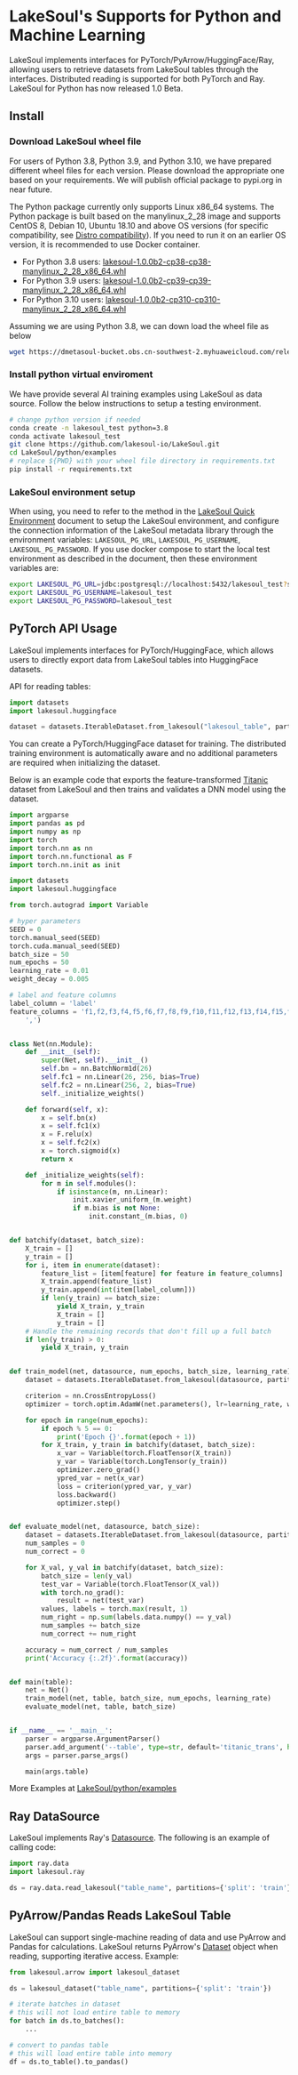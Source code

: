 # LakeSoul's Supports for Python and Machine Learning

LakeSoul implements interfaces for PyTorch/PyArrow/HuggingFace/Ray, allowing users to retrieve datasets from LakeSoul
tables through the interfaces. Distributed reading is supported for both PyTorch and Ray. LakeSoul for Python has now
released 1.0 Beta.

## Install

### Download LakeSoul wheel file

For users of Python 3.8, Python 3.9, and Python 3.10, we have prepared different wheel files for each version. Please
download the appropriate one based on your requirements. We will publish official package to pypi.org in near future.

The Python package currently only supports Linux x86_64 systems. The Python package is built based on the manylinux_2_28 image and supports CentOS 8, Debian 10, Ubuntu 18.10 and above OS versions (for specific compatibility, see [Distro compatibility](https://github.com/mayeut/pep600_compliance?tab=readme-ov-file#distro-compatibility)). If you need to run it on an earlier OS version, it is recommended to use Docker container.

* For Python 3.8
  users: [lakesoul-1.0.0b2-cp38-cp38-manylinux_2_28_x86_64.whl](https://dmetasoul-bucket.obs.cn-southwest-2.myhuaweicloud.com/releases/lakesoul/python/v1.0/lakesoul-1.0.0b2-cp38-cp38-manylinux_2_28_x86_64.whl)
* For Python 3.9
  users: [lakesoul-1.0.0b2-cp39-cp39-manylinux_2_28_x86_64.whl](https://dmetasoul-bucket.obs.cn-southwest-2.myhuaweicloud.com/releases/lakesoul/python/v1.0/lakesoul-1.0.0b2-cp39-cp39-manylinux_2_28_x86_64.whl)
* For Python 3.10
  users: [lakesoul-1.0.0b2-cp310-cp310-manylinux_2_28_x86_64.whl](https://dmetasoul-bucket.obs.cn-southwest-2.myhuaweicloud.com/releases/lakesoul/python/v1.0/lakesoul-1.0.0b2-cp310-cp310-manylinux_2_28_x86_64.whl)

Assuming we are using Python 3.8, we can down load the wheel file as below

```bash
wget https://dmetasoul-bucket.obs.cn-southwest-2.myhuaweicloud.com/releases/lakesoul/python/v1.0/lakesoul-1.0.0b2-cp38-cp38-manylinux_2_28_x86_64.whl
```

### Install python virtual enviroment

We have provide several AI training examples using LakeSoul as data source. Follow the below instructions to setup a
testing environment.

```bash 
# change python version if needed
conda create -n lakesoul_test python=3.8
conda activate lakesoul_test
git clone https://github.com/lakesoul-io/LakeSoul.git
cd LakeSoul/python/examples
# replace ${PWD} with your wheel file directory in requirements.txt
pip install -r requirements.txt
```

### LakeSoul environment setup
When using, you need to refer to the method in the [LakeSoul Quick Environment](../01-Getting%20Started/01-setup-local-env.md) document to setup the LakeSoul environment, and configure the connection information of the LakeSoul metadata library through the environment variables: `LAKESOUL_PG_URL`, `LAKESOUL_PG_USERNAME`, `LAKESOUL_PG_PASSWORD`. If you use docker compose to start the local test environment as described in the document, then these environment variables are:
```bash
export LAKESOUL_PG_URL=jdbc:postgresql://localhost:5432/lakesoul_test?stringtype=unspecified
export LAKESOUL_PG_USERNAME=lakesoul_test
export LAKESOUL_PG_PASSWORD=lakesoul_test
```

## PyTorch API Usage

LakeSoul implements interfaces for PyTorch/HuggingFace, which allows users to directly export data from LakeSoul tables
into HuggingFace datasets.

API for reading tables:

```python
import datasets
import lakesoul.huggingface

dataset = datasets.IterableDataset.from_lakesoul("lakesoul_table", partitions={'split': 'train'})
```

You can create a PyTorch/HuggingFace dataset for training. The distributed training environment is automatically aware
and no additional parameters are required when initializing the dataset.

Below is an example code that exports the feature-transformed [Titanic](https://www.kaggle.com/competitions/titanic)
dataset from LakeSoul and then trains and validates a DNN model using the dataset.

```python
import argparse
import pandas as pd
import numpy as np
import torch
import torch.nn as nn
import torch.nn.functional as F
import torch.nn.init as init

import datasets
import lakesoul.huggingface

from torch.autograd import Variable

# hyper parameters
SEED = 0
torch.manual_seed(SEED)
torch.cuda.manual_seed(SEED)
batch_size = 50
num_epochs = 50
learning_rate = 0.01
weight_decay = 0.005

# label and feature columns
label_column = 'label'
feature_columns = 'f1,f2,f3,f4,f5,f6,f7,f8,f9,f10,f11,f12,f13,f14,f15,f16,f17,f18,f19,f20,f21,f22,f23,f24,f25,f26'.split(
    ',')


class Net(nn.Module):
    def __init__(self):
        super(Net, self).__init__()
        self.bn = nn.BatchNorm1d(26)
        self.fc1 = nn.Linear(26, 256, bias=True)
        self.fc2 = nn.Linear(256, 2, bias=True)
        self._initialize_weights()

    def forward(self, x):
        x = self.bn(x)
        x = self.fc1(x)
        x = F.relu(x)
        x = self.fc2(x)
        x = torch.sigmoid(x)
        return x

    def _initialize_weights(self):
        for m in self.modules():
            if isinstance(m, nn.Linear):
                init.xavier_uniform_(m.weight)
                if m.bias is not None:
                    init.constant_(m.bias, 0)


def batchify(dataset, batch_size):
    X_train = []
    y_train = []
    for i, item in enumerate(dataset):
        feature_list = [item[feature] for feature in feature_columns]
        X_train.append(feature_list)
        y_train.append(int(item[label_column]))
        if len(y_train) == batch_size:
            yield X_train, y_train
            X_train = []
            y_train = []
    # Handle the remaining records that don't fill up a full batch
    if len(y_train) > 0:
        yield X_train, y_train


def train_model(net, datasource, num_epochs, batch_size, learning_rate):
    dataset = datasets.IterableDataset.from_lakesoul(datasource, partitions={'split': 'train'})

    criterion = nn.CrossEntropyLoss()
    optimizer = torch.optim.AdamW(net.parameters(), lr=learning_rate, weight_decay=weight_decay)

    for epoch in range(num_epochs):
        if epoch % 5 == 0:
            print('Epoch {}'.format(epoch + 1))
        for X_train, y_train in batchify(dataset, batch_size):
            x_var = Variable(torch.FloatTensor(X_train))
            y_var = Variable(torch.LongTensor(y_train))
            optimizer.zero_grad()
            ypred_var = net(x_var)
            loss = criterion(ypred_var, y_var)
            loss.backward()
            optimizer.step()


def evaluate_model(net, datasource, batch_size):
    dataset = datasets.IterableDataset.from_lakesoul(datasource, partitions={'split': 'val'})
    num_samples = 0
    num_correct = 0

    for X_val, y_val in batchify(dataset, batch_size):
        batch_size = len(y_val)
        test_var = Variable(torch.FloatTensor(X_val))
        with torch.no_grad():
            result = net(test_var)
        values, labels = torch.max(result, 1)
        num_right = np.sum(labels.data.numpy() == y_val)
        num_samples += batch_size
        num_correct += num_right

    accuracy = num_correct / num_samples
    print('Accuracy {:.2f}'.format(accuracy))


def main(table):
    net = Net()
    train_model(net, table, batch_size, num_epochs, learning_rate)
    evaluate_model(net, table, batch_size)


if __name__ == '__main__':
    parser = argparse.ArgumentParser()
    parser.add_argument('--table', type=str, default='titanic_trans', help='lakesoul table name')
    args = parser.parse_args()

    main(args.table)

```

More Examples at  [LakeSoul/python/examples](https://github.com/lakesoul-io/LakeSoul/tree/main/python/examples)

## Ray DataSource

LakeSoul implements Ray's [Datasource](https://docs.ray.io/en/latest/data/api/doc/ray.data.Datasource.html). The
following is an example of calling code:

```python
import ray.data
import lakesoul.ray

ds = ray.data.read_lakesoul("table_name", partitions={'split': 'train'})
```

## PyArrow/Pandas Reads LakeSoul Table

LakeSoul can support single-machine reading of data and use PyArrow and Pandas for calculations. LakeSoul returns
PyArrow's [Dataset](https://arrow.apache.org/docs/python/generated/pyarrow.dataset.Dataset.html) object when reading,
supporting iterative access. Example:

```python
from lakesoul.arrow import lakesoul_dataset

ds = lakesoul_dataset("table_name", partitions={'split': 'train'})

# iterate batches in dataset
# this will not load entire table to memory
for batch in ds.to_batches():
    ...

# convert to pandas table
# this will load entire table into memory
df = ds.to_table().to_pandas()
```